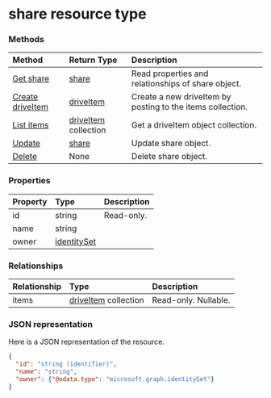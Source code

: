 # share resource type


### Methods

| Method       | Return Type  |Description|
|:---------------|:--------|:----------|
|[Get share](../api/share_get.md) | [share](share.md) |Read properties and relationships of share object.|
|[Create driveItem](../api/share_post_items.md) |[driveItem](driveitem.md)| Create a new driveItem by posting to the items collection.|
|[List items](../api/share_list_items.md) |[driveItem](driveitem.md) collection| Get a driveItem object collection.|
|[Update](../api/share_update.md) | [share](share.md) |Update share object. |
|[Delete](../api/share_delete.md) | None |Delete share object. |


### Properties
| Property	   | Type	|Description|
|:---------------|:--------|:----------|
|id|string| Read-only.|
|name|string||
|owner|[identitySet](identityset.md)||

### Relationships
| Relationship | Type	|Description|
|:---------------|:--------|:----------|
|items|[driveItem](driveitem.md) collection| Read-only. Nullable.|

### JSON representation

Here is a JSON representation of the resource.

<!-- {
  "blockType": "resource",
  "optionalProperties": [

  ],
  "@odata.type": "microsoft.graph.share"
}-->

```json
{
  "id": "string (identifier)",
  "name": "string",
  "owner": {"@odata.type": "microsoft.graph.identitySet"}
}

```


<!-- uuid: 8fcb5dbc-d5aa-4681-8e31-b001d5168d79
2015-10-25 14:57:30 UTC -->
<!-- {
  "type": "#page.annotation",
  "description": "share resource",
  "keywords": "",
  "section": "documentation",
  "tocPath": ""
}-->